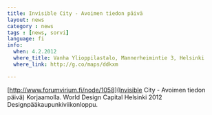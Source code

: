 ```yaml
---
title: Invisible City - Avoimen tiedon päivä
layout: news
category : news
tags : [news, sorvi]
language: fi
info:
  when: 4.2.2012
  where_title: Vanha Ylioppilastalo, Mannerheimintie 3, Helsinki
  where_link: http://g.co/maps/ddkxm

---
```


[http://www.forumvirium.fi/node/1058](Invisible City - Avoimen tiedon päivä) Korjaamolla. World Design Capital Helsinki 2012
Designpääkaupunkiviikonloppu.